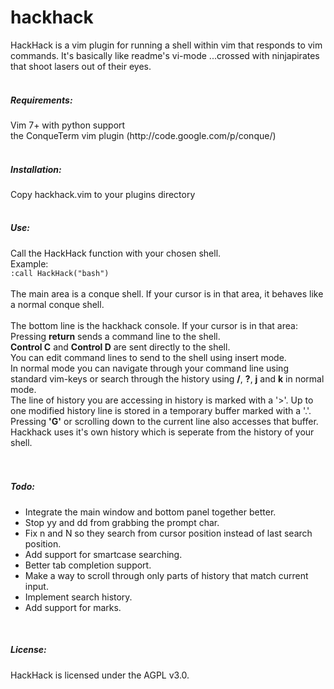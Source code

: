 hackhack
========

HackHack is a vim plugin for running a shell within vim that responds to vim commands. It's basically like readme's vi-mode ...crossed with ninjapirates that shoot lasers out of their eyes.
<br/><br/>
<H5>Requirements:</H5>
Vim 7+ with python support<br/>
the ConqueTerm vim plugin (http://code.google.com/p/conque/)<br/>
<br/>
<H5>Installation:</H5>
Copy hackhack.vim to your plugins directory<br/>
<br/>
<H5>Use:</H5>
Call the HackHack function with your chosen shell.<br/>
Example:<br/>
<code>:call HackHack("bash")</code>
<br/><br/>
The main area is a conque shell. If your cursor is in that area, it behaves like a normal conque shell.<br/>
<br>
The bottom line is the hackhack console. If your cursor is in that area:<br/>
Pressing <b>return</b> sends a command line to the shell.<br/>
<b>Control C</b> and <b>Control D</b> are sent directly to the shell.<br/>
You can edit command lines to send to the shell using insert mode.<br/>
In normal mode you can navigate through your command line using standard vim-keys or search through the history using <b>/</b>, <b>?</b>, <b>j</b> and <b>k</b> in normal mode.<br/>
The line of history you are accessing in history is marked with a '>'. Up to one modified history line is stored in a temporary buffer marked with a '.'. Pressing <b>'G'</b> or scrolling down to the current line also accesses that buffer.<br/>
Hackhack uses it's own history which is seperate from the history of your shell.<br/>
<br/><br/>
<H5>Todo:</H5>
<ul>
<li>Integrate the main window and bottom panel together better.</li>
<li>Stop yy and dd from grabbing the prompt char.</li>
<li>Fix n and N so they search from cursor position instead of last search position.</li>
<li>Add support for smartcase searching.</li>
<li>Better tab completion support.</li>
<li>Make a way to scroll through only parts of history that match current input.</li>
<li>Implement search history.</li>
<li>Add support for marks.</li>
</ul>
<br/>
<H5>License:</H5>
HackHack is licensed under the AGPL v3.0.
